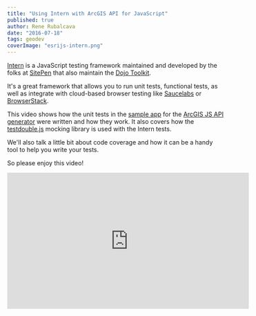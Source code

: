 ```yaml
---
title: "Using Intern with ArcGIS API for JavaScript"
published: true
author: Rene Rubalcava
date: "2016-07-18"
tags: geodev
coverImage: "esrijs-intern.png"
---
```


[Intern](https://theintern.github.io/intern/) is a JavaScript testing framework maintained and developed by the folks at [SitePen](https://www.sitepen.com/) that also maintain the [Dojo Toolkit](http://dojotoolkit.org/).

It's a great framework that allows you to run unit tests, functional tests, as well as integrate with cloud-based browser testing like [Saucelabs](https://saucelabs.com/) or [BrowserStack](https://browserstack.com/).

This video shows how the unit tests in the [sample app](https://github.com/odoe/gen4) for the [ArcGIS JS API generator](https://github.com/odoe/generator-arcgis-js-app) were written and how they work. It also covers how the [testdouble.js](https://github.com/testdouble/testdouble.js) mocking library is used with the Intern tests.

We'll also talk a little bit about code coverage and how it can be a handy tool to help you write your tests.

So please enjoy this video!

<iframe width="560" height="315" src="https://www.youtube.com/embed/Lbu02Py3q68" frameborder="0" allowfullscreen></iframe>
